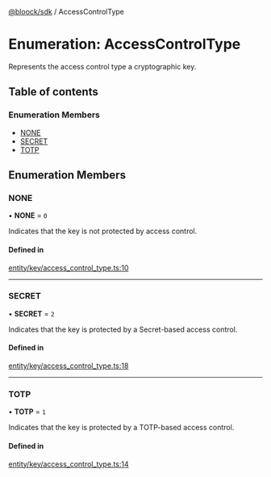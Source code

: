 [@bloock/sdk](../index.md) / AccessControlType

# Enumeration: AccessControlType

Represents the access control type a cryptographic key.

## Table of contents

### Enumeration Members

- [NONE](AccessControlType-1.md#none)
- [SECRET](AccessControlType-1.md#secret)
- [TOTP](AccessControlType-1.md#totp)

## Enumeration Members

### NONE

• **NONE** = ``0``

Indicates that the key is not protected by access control.

#### Defined in

[entity/key/access_control_type.ts:10](https://github.com/bloock/bloock-sdk/blob/8d532d6/languages/js/src/entity/key/access_control_type.ts#L10)

___

### SECRET

• **SECRET** = ``2``

Indicates that the key is protected by a Secret-based access control.

#### Defined in

[entity/key/access_control_type.ts:18](https://github.com/bloock/bloock-sdk/blob/8d532d6/languages/js/src/entity/key/access_control_type.ts#L18)

___

### TOTP

• **TOTP** = ``1``

Indicates that the key is protected by a TOTP-based access control.

#### Defined in

[entity/key/access_control_type.ts:14](https://github.com/bloock/bloock-sdk/blob/8d532d6/languages/js/src/entity/key/access_control_type.ts#L14)
